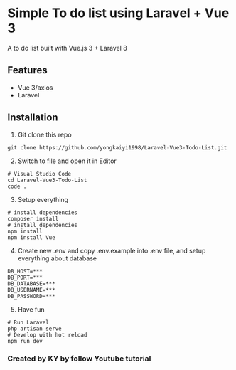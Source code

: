 # Simple To do list using Laravel + Vue 3
A to do list built with Vue.js 3 + Laravel 8

## Features
- Vue 3/axios
- Laravel

## Installation
1. Git clone this repo
```
git clone https://github.com/yongkaiyi1998/Laravel-Vue3-Todo-List.git
```
2. Switch to file and open it in Editor
```
# Visual Studio Code
cd Laravel-Vue3-Todo-List
code .
```
3. Setup everything
```
# install dependencies
composer install
# install dependencies
npm install
npm install Vue
```
4. Create new .env and copy .env.example into .env file, and setup everything about database
```
DB_HOST=***
DB_PORT=***
DB_DATABASE=***
DB_USERNAME=***
DB_PASSWORD=***
```
5. Have fun
```
# Run Laravel
php artisan serve
# Develop with hot reload
npm run dev
```

### Created by KY by follow Youtube tutorial
